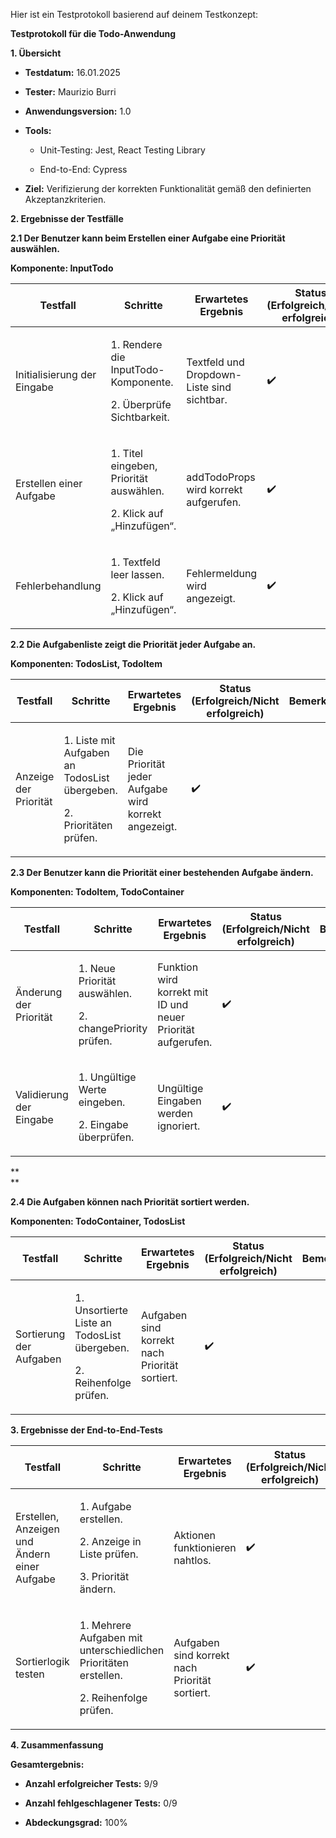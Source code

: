 Hier ist ein Testprotokoll basierend auf deinem Testkonzept:

**Testprotokoll für die Todo-Anwendung**

**1. Übersicht**

- **Testdatum:** 16.01.2025

- **Tester:** Maurizio Burri

- **Anwendungsversion:** 1.0

- **Tools:**

  - Unit-Testing: Jest, React Testing Library

  - End-to-End: Cypress

- **Ziel:** Verifizierung der korrekten Funktionalität gemäß den
  definierten Akzeptanzkriterien.

**2. Ergebnisse der Testfälle**

**2.1 Der Benutzer kann beim Erstellen einer Aufgabe eine Priorität
auswählen.**

**Komponente: InputTodo**

<table>
<colgroup>
<col style="width: 21%" />
<col style="width: 18%" />
<col style="width: 20%" />
<col style="width: 23%" />
<col style="width: 16%" />
</colgroup>
<thead>
<tr class="header">
<th><strong>Testfall</strong></th>
<th><strong>Schritte</strong></th>
<th><strong>Erwartetes Ergebnis</strong></th>
<th><strong>Status (Erfolgreich/Nicht erfolgreich)</strong></th>
<th><strong>Bemerkungen</strong></th>
</tr>
</thead>
<tbody>
<tr class="odd">
<td>Initialisierung der Eingabe</td>
<td><p>1. Rendere die InputTodo-Komponente.</p>
<p>2. Überprüfe Sichtbarkeit.</p></td>
<td>Textfeld und Dropdown-Liste sind sichtbar.</td>
<td>✔️</td>
<td></td>
</tr>
<tr class="even">
<td>Erstellen einer Aufgabe</td>
<td><p>1. Titel eingeben, Priorität auswählen.</p>
<p>2. Klick auf „Hinzufügen“.</p></td>
<td>addTodoProps wird korrekt aufgerufen.</td>
<td>✔️</td>
<td></td>
</tr>
<tr class="odd">
<td>Fehlerbehandlung</td>
<td><p>1. Textfeld leer lassen.</p>
<p>2. Klick auf „Hinzufügen“.</p></td>
<td>Fehlermeldung wird angezeigt.</td>
<td>✔️</td>
<td></td>
</tr>
</tbody>
</table>

**2.2 Die Aufgabenliste zeigt die Priorität jeder Aufgabe an.**

**Komponenten: TodosList, TodoItem**

<table>
<colgroup>
<col style="width: 12%" />
<col style="width: 21%" />
<col style="width: 22%" />
<col style="width: 26%" />
<col style="width: 16%" />
</colgroup>
<thead>
<tr class="header">
<th><strong>Testfall</strong></th>
<th><strong>Schritte</strong></th>
<th><strong>Erwartetes Ergebnis</strong></th>
<th><strong>Status (Erfolgreich/Nicht erfolgreich)</strong></th>
<th><strong>Bemerkungen</strong></th>
</tr>
</thead>
<tbody>
<tr class="odd">
<td>Anzeige der Priorität</td>
<td><p>1. Liste mit Aufgaben an TodosList übergeben.</p>
<p>2. Prioritäten prüfen.</p></td>
<td>Die Priorität jeder Aufgabe wird korrekt angezeigt.</td>
<td>✔️</td>
<td></td>
</tr>
</tbody>
</table>

**2.3 Der Benutzer kann die Priorität einer bestehenden Aufgabe
ändern.**

**Komponenten: TodoItem, TodoContainer**

<table>
<colgroup>
<col style="width: 15%" />
<col style="width: 19%" />
<col style="width: 23%" />
<col style="width: 25%" />
<col style="width: 16%" />
</colgroup>
<thead>
<tr class="header">
<th><strong>Testfall</strong></th>
<th><strong>Schritte</strong></th>
<th><strong>Erwartetes Ergebnis</strong></th>
<th><strong>Status (Erfolgreich/Nicht erfolgreich)</strong></th>
<th><strong>Bemerkungen</strong></th>
</tr>
</thead>
<tbody>
<tr class="odd">
<td>Änderung der Priorität</td>
<td><p>1. Neue Priorität auswählen.</p>
<p>2. changePriority prüfen.</p></td>
<td>Funktion wird korrekt mit ID und neuer Priorität aufgerufen.</td>
<td>✔️</td>
<td></td>
</tr>
<tr class="even">
<td>Validierung der Eingabe</td>
<td><p>1. Ungültige Werte eingeben.</p>
<p>2. Eingabe überprüfen.</p></td>
<td>Ungültige Eingaben werden ignoriert.</td>
<td>✔️</td>
<td></td>
</tr>
</tbody>
</table>

**  
**

**2.4 Die Aufgaben können nach Priorität sortiert werden.**

**Komponenten: TodoContainer, TodosList**

<table>
<colgroup>
<col style="width: 15%" />
<col style="width: 21%" />
<col style="width: 21%" />
<col style="width: 25%" />
<col style="width: 16%" />
</colgroup>
<thead>
<tr class="header">
<th><strong>Testfall</strong></th>
<th><strong>Schritte</strong></th>
<th><strong>Erwartetes Ergebnis</strong></th>
<th><strong>Status (Erfolgreich/Nicht erfolgreich)</strong></th>
<th><strong>Bemerkungen</strong></th>
</tr>
</thead>
<tbody>
<tr class="odd">
<td>Sortierung der Aufgaben</td>
<td><p>1. Unsortierte Liste an TodosList übergeben.</p>
<p>2. Reihenfolge prüfen.</p></td>
<td>Aufgaben sind korrekt nach Priorität sortiert.</td>
<td>✔️</td>
<td></td>
</tr>
</tbody>
</table>

**3. Ergebnisse der End-to-End-Tests**

<table>
<colgroup>
<col style="width: 16%" />
<col style="width: 25%" />
<col style="width: 18%" />
<col style="width: 23%" />
<col style="width: 16%" />
</colgroup>
<thead>
<tr class="header">
<th><strong>Testfall</strong></th>
<th><strong>Schritte</strong></th>
<th><strong>Erwartetes Ergebnis</strong></th>
<th><strong>Status (Erfolgreich/Nicht erfolgreich)</strong></th>
<th><strong>Bemerkungen</strong></th>
</tr>
</thead>
<tbody>
<tr class="odd">
<td>Erstellen, Anzeigen und Ändern einer Aufgabe</td>
<td><p>1. Aufgabe erstellen.</p>
<p>2. Anzeige in Liste prüfen.</p>
<p>3. Priorität ändern.</p></td>
<td>Aktionen funktionieren nahtlos.</td>
<td>✔️</td>
<td></td>
</tr>
<tr class="even">
<td>Sortierlogik testen</td>
<td><p>1. Mehrere Aufgaben mit unterschiedlichen Prioritäten
erstellen.</p>
<p>2. Reihenfolge prüfen.</p></td>
<td>Aufgaben sind korrekt nach Priorität sortiert.</td>
<td>✔️</td>
<td></td>
</tr>
</tbody>
</table>

**4. Zusammenfassung**

**Gesamtergebnis:**

- **Anzahl erfolgreicher Tests:** 9/9

- **Anzahl fehlgeschlagener Tests:** 0/9

- **Abdeckungsgrad:** 100%
